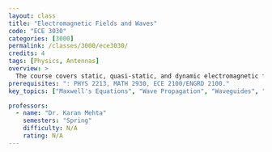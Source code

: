 ```yaml
---
layout: class
title: "Electromagnetic Fields and Waves"
code: "ECE 3030"
categories: [3000]
permalink: /classes/3000/ece3030/
credits: 4
tags: [Physics, Antennas]
overview: >
  The course covers static, quasi-static, and dynamic electromagnetic fields and waves. Its topics include Maxwell's equations (integral and differential forms), fields of charge and current distributions, boundary conditions, fields near conductors, method of images, material polarization and dielectrics; energy, work, and power in electromagnetic systems; wave propagation and polarization, waves in media; reflection, transmission, and refraction at media interfaces; guided waves in transmission lines, Smith charts, transients; metallic and dielectric waveguides; radiation and antennas, antenna arrays, electric circuits for transmission and reception, aperture antennas and diffraction.
prerequisites: ": PHYS 2213, MATH 2930, ECE 2100/ENGRD 2100."
key_topics: ["Maxwell's Equations", "Wave Propagation", "Waveguides", "Antenna Design"]

professors:
  - name: "Dr. Karan Mehta"
    semesters: "Spring"
    difficulty: N/A
    rating: N/A
---
```

